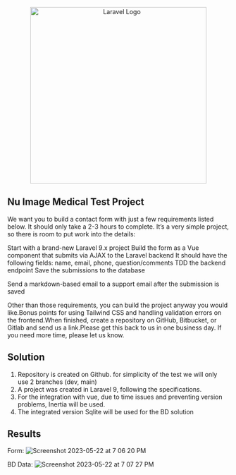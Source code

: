 <p align="center"><a href="https://laravel.com" target="_blank"><img src="https://raw.githubusercontent.com/laravel/art/master/logo-lockup/5%20SVG/2%20CMYK/1%20Full%20Color/laravel-logolockup-cmyk-red.svg" width="400" alt="Laravel Logo"></a></p>


## Nu Image Medical Test Project

We want you to build a contact form with just a few requirements listed below. It should only take a 2-3 hours to complete. It’s a very simple project, so there is room to put work into the details:

Start with a brand-new Laravel 9.x project
Build the form as a Vue component that submits via AJAX to the Laravel backend
It should have the following fields: name, email, phone, question/comments
TDD the backend endpoint
Save the submissions to the database

Send a markdown-based email to a support email after the submission is saved

Other than those requirements, you can build the project anyway you would like.Bonus points for using Tailwind CSS and handling validation errors on the frontend.When finished, create a repository on GitHub, Bitbucket, or Gitlab and send us a link.Please get this back to us in one business day. If you need more time, please let us know.

## Solution

1. Repository is created on Github. for simplicity of the test we will only use 2 branches (dev, main)
2. A project was created in Laravel 9, following the specifications.
3. For the integration with vue, due to time issues and preventing version problems, Inertia will be used.
4. The integrated version Sqlite will be used for the BD solution

## Results

Form:
![Screenshot 2023-05-22 at 7 06 20 PM](https://github.com/ricardomoraworking/test-medical-v1/assets/107133350/f0d22b18-5e7c-4b25-87d4-a4f32285c7fa)

BD Data:
![Screenshot 2023-05-22 at 7 07 27 PM](https://github.com/ricardomoraworking/test-medical-v1/assets/107133350/fa565bec-2989-45d2-8945-41c72054aebe)

